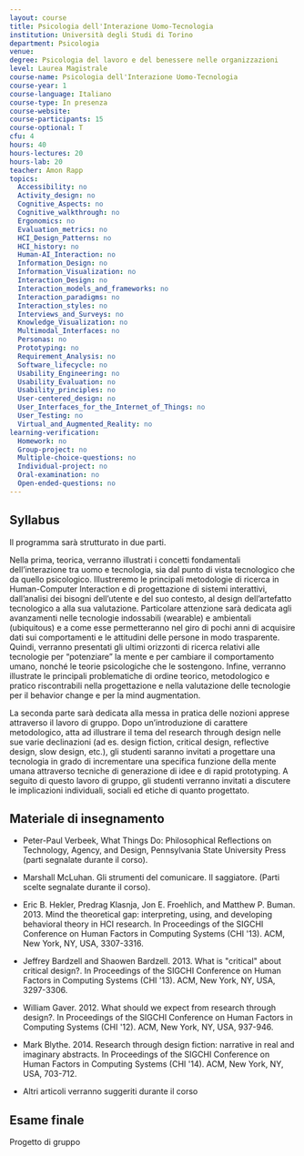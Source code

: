 ```yaml
---
layout: course
title: Psicologia dell'Interazione Uomo-Tecnologia
institution: Università degli Studi di Torino
department: Psicologia
venue: 
degree: Psicologia del lavoro e del benessere nelle organizzazioni
level: Laurea Magistrale
course-name: Psicologia dell'Interazione Uomo-Tecnologia
course-year: 1
course-language: Italiano
course-type: In presenza
course-website: 
course-participants: 15
course-optional: T
cfu: 4
hours: 40
hours-lectures: 20
hours-lab: 20
teacher: Amon Rapp
topics: 
  Accessibility: no 
  Activity_design: no 
  Cognitive_Aspects: no 
  Cognitive_walkthrough: no 
  Ergonomics: no 
  Evaluation_metrics: no 
  HCI_Design_Patterns: no 
  HCI_history: no 
  Human-AI_Interaction: no 
  Information_Design: no 
  Information_Visualization: no 
  Interaction_Design: no 
  Interaction_models_and_frameworks: no 
  Interaction_paradigms: no 
  Interaction_styles: no 
  Interviews_and_Surveys: no 
  Knowledge_Visualization: no 
  Multimodal_Interfaces: no 
  Personas: no 
  Prototyping: no 
  Requirement_Analysis: no 
  Software_lifecycle: no 
  Usability_Engineering: no 
  Usability_Evaluation: no 
  Usability_principles: no 
  User-centered_design: no 
  User_Interfaces_for_the_Internet_of_Things: no 
  User_Testing: no 
  Virtual_and_Augmented_Reality: no 
learning-verification: 
  Homework: no 
  Group-project: no 
  Multiple-choice-questions: no 
  Individual-project: no 
  Oral-examination: no 
  Open-ended-questions: no 
---
```



## Syllabus 
Il programma sarà strutturato in due parti.

Nella prima, teorica, verranno illustrati i concetti fondamentali dell’interazione tra uomo e tecnologia, sia dal punto di vista tecnologico che da quello psicologico. Illustreremo le principali metodologie di ricerca in Human-Computer Interaction e di progettazione di sistemi interattivi, dall’analisi dei bisogni dell’utente e del suo contesto, al design dell’artefatto tecnologico a alla sua valutazione. 
Particolare attenzione sarà dedicata agli avanzamenti nelle tecnologie indossabili (wearable) e ambientali (ubiquitous) e a come esse permetteranno nel giro di pochi anni di acquisire dati sui comportamenti e le attitudini delle persone in modo trasparente. Quindi, verranno presentati gli ultimi orizzonti di ricerca relativi alle tecnologie per “potenziare” la mente e per cambiare il comportamento umano, nonché le teorie psicologiche che le sostengono. Infine, verranno illustrate le principali problematiche di ordine teorico, metodologico e pratico riscontrabili nella progettazione e nella valutazione delle tecnologie per il behavior change e per la mind augmentation.

La seconda parte sarà dedicata alla messa in pratica delle nozioni apprese attraverso il lavoro di gruppo. Dopo un’introduzione di carattere metodologico, atta ad illustrare il tema del research through design nelle sue varie declinazioni (ad es. design fiction, critical design, reflective design, slow design, etc.), gli studenti saranno invitati a progettare una tecnologia in grado di incrementare una specifica funzione della mente umana attraverso tecniche di generazione di idee e di rapid prototyping. A seguito di questo lavoro di gruppo, gli studenti verranno invitati a discutere le implicazioni individuali, sociali ed etiche di quanto progettato.

## Materiale di insegnamento 
 - Peter-Paul Verbeek, What Things Do: Philosophical Reflections on Technology, Agency, and Design, Pennsylvania State University Press (parti segnalate durante il corso).

- Marshall McLuhan. Gli strumenti del comunicare. Il saggiatore. (Parti scelte segnalate durante il corso).
- Eric B. Hekler, Predrag Klasnja, Jon E. Froehlich, and Matthew P. Buman. 2013. Mind the theoretical gap: interpreting, using, and developing behavioral theory in HCI research. In Proceedings of the SIGCHI Conference on Human Factors in Computing Systems (CHI '13). ACM, New York, NY, USA, 3307-3316.
- Jeffrey Bardzell and Shaowen Bardzell. 2013. What is "critical" about critical design?. In Proceedings of the SIGCHI Conference on Human Factors in Computing Systems (CHI '13). ACM, New York, NY, USA, 3297-3306.
- William Gaver. 2012. What should we expect from research through design?. In Proceedings of the SIGCHI Conference on Human Factors in Computing Systems (CHI '12). ACM, New York, NY, USA, 937-946.
- Mark Blythe. 2014. Research through design fiction: narrative in real and imaginary abstracts. In Proceedings of the SIGCHI Conference on Human Factors in Computing Systems (CHI '14). ACM, New York, NY, USA, 703-712.
- Altri articoli verranno suggeriti durante il corso

## Esame finale 
Progetto di gruppo
